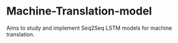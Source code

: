 # Machine-Translation-model
Aims to study and implement Seq2Seq LSTM models for machine translation.
